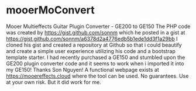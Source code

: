 # mooerMoConvert
 Mooer Multieffects Guitar Plugin Converter - GE200 to GE150
 The PHP code was created by https://gist.github.com/sonnm which he posted in a gist at https://gist.github.com/sonnm/a6378d2a4776edb5b1ede1dd3f1a29bb
 I cloned his gist and created a repository at Github so that i could beautify and create a simple user experience utilizing his code and a bootstrap template starter.
 I had recently purchased a GE150 and stumbled upon the GE200 plugin converter code and it seems to work when i imported it into my GE150! Thanks Son Nguyen!
 A functional webpage exists at https://mooereffects.cloud where the tool can be used.
 No guarantees. Use at your own risk. But it did work for me.
 
